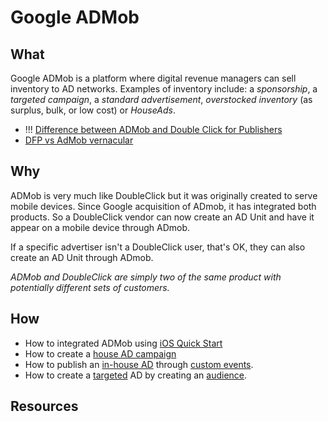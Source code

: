 Google ADMob
=

What
-
Google ADMob is a platform where digital revenue managers can sell inventory to AD networks. Examples of inventory include: a *sponsorship*, a *targeted campaign*, a *standard advertisement*, *overstocked inventory* (as surplus, bulk, or low cost) or *HouseAds*. 

- !!! [Difference between ADMob and Double Click for Publishers](http://stackoverflow.com/questions/23340455/difference-between-admob-and-dfp-networks)
- [DFP vs AdMob vernacular](http://snag.gy/F3Yyw.jpg)

Why
- 
ADMob is very much like DoubleClick but it was originally created to serve mobile devices. Since Google acquisition of ADmob, it has integrated both products.  So a DoubleClick vendor can now create an AD Unit and have it appear on a mobile device through ADmob. 

If a specific advertiser isn't a DoubleClick user, that's OK, they can also create an AD Unit through ADmob.  

*ADMob and DoubleClick are simply two of the same product with potentially different sets of customers.* 

How
-
- How to integrated ADMob using [iOS Quick Start](https://developers.google.com/admob/ios/quick-start)
- How to create a [house AD campaign](https://support.google.com/admob/answer/3210442?hl=en)
- How to publish an [in-house AD](http://stackoverflow.com/questions/11180588/using-admob-solely-for-house-ads) through [custom events](https://developers.google.com/admob/ios/custom-events).
- How to create a [targeted](https://support.google.com/admob/answer/6100584) AD by creating an [audience](https://support.google.com/admob/answer/6079595).

Resources
- 
